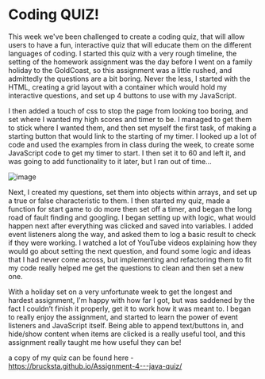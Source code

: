 <h1>Coding QUIZ!</h1>

This week we've been challenged to create a coding quiz, that will allow users to have a fun, interactive quiz that will educate them on the different languages of coding. I started this quiz with a very rough timeline, the setting of the homework assignment was the day before I went on a family holiday to the GoldCoast, so this assignment was a little rushed, and admittedly the questions are a bit boring. Never the less, I started with the HTML, creating a grid layout with a container which would hold my interactive questions, and set up 4 buttons to use with my JavaScript. 

 

I then added a touch of css to stop the page from looking too boring, and set where I wanted my high scores and timer to be. I managed to get them to stick where I wanted them, and then set myself the first task, of making a starting button that would link to the starting of my timer. I looked up a lot of code and used the examples from in class during the week, to create some JavaScript code to get my timer to start. I then set it to 60 and left it, and was going to add functionality to it later, but I ran out of time... 

![image](https://user-images.githubusercontent.com/78789156/112836969-d118bc80-90e2-11eb-88ce-44e3fda29497.png)


Next, I created my questions, set them into objects within arrays, and set up a true or false characteristic to them. I then started my quiz, made a function for start game to do more then set off a timer, and began the long road of fault finding and googling. I began setting up with logic, what would happen next after everything was clicked and saved into variables. I added event listeners along the way, and asked them to log a basic result to check if they were working. I watched a lot of YouTube videos explaining how they would go about setting the next question, and found some logic and ideas that I had never come across, but implementing and refactoring them to fit my code really helped me get the questions to clean and then set a new one. 

 

With a holiday set on a very unfortunate week to get the longest and hardest assignment, I'm happy with how far I got, but was saddened by the fact I couldn’t finish it properly, get it to work how it was meant to. I began to really enjoy the assignment, and started to learn the power of event listeners and JavaScript itself. Being able to append text/buttons in, and hide/show content when items are clicked is a really useful tool, and this assignment really taught me how useful they can be!  

a copy of my quiz can be found here - https://brucksta.github.io/Assignment-4---java-quiz/

